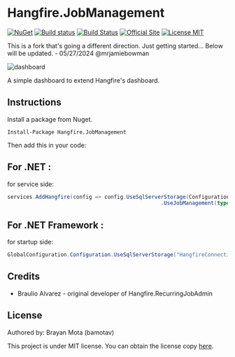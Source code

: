 # Hangfire.JobManagement
[![NuGet](https://buildstats.info/nuget/Hangfire.RecurringJobAdmin)](https://www.nuget.org/packages/Hangfire.RecurringJobAdmin/)
[![Build status](https://ci.appveyor.com/api/projects/status/u2xrias2vk727beg/branch/master?svg=true)](https://ci.appveyor.com/project/bamotav/hangfire-recurringjobadmin/branch/master)
[![Build Status](https://github.com/bamotav/Hangfire.RecurringJobAdmin/workflows/CI-HRJ/badge.svg)](https://github.com/bamotav/Hangfire.RecurringJobAdmin/actions)
[![Official Site](https://img.shields.io/badge/site-hangfire.io-blue.svg)](http://hangfire.io)
[![License MIT](https://img.shields.io/badge/license-MIT-green.svg)](http://opensource.org/licenses/MIT)

This is a fork that's going a different direction. Just getting started... Below will be updated. - 05/27/2024 @mrjamiebowman


![dashboard](Content/dashboard.png)

A simple dashboard to extend Hangfire's dashboard.

## Instructions
Install a package from Nuget. 
```
Install-Package Hangfire.JobManagement
```

Then add this in your code:

## For .NET  :
for service side:
```csharp
services.AddHangfire(config => config.UseSqlServerStorage(Configuration.GetConnectionString("HangfireConnection"))
                                                 .UseJobManagement(typeof(Startup).Assembly))
```

## For .NET Framework  :
for startup side:
```csharp
GlobalConfiguration.Configuration.UseSqlServerStorage("HangfireConnection").UseJobManagement(typeof(Startup).Assembly)
```

## Credits
 * Braulio Alvarez - original developer of Hangfire.RecurringJobAdmin

## License
Authored by: Brayan Mota (bamotav)

This project is under MIT license. You can obtain the license copy [here](https://github.com/bamotav/Hangfire.RecurringJobAdmin/blob/master/LICENSE).

